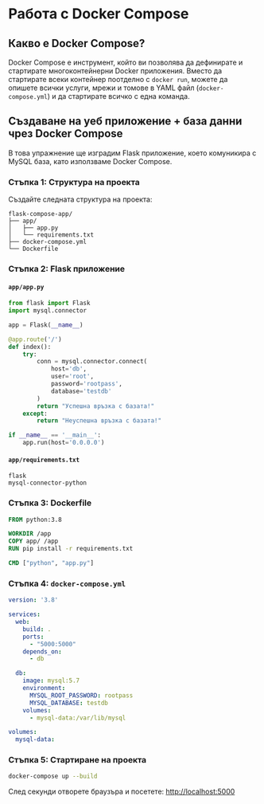 # Работа с Docker Compose

## Какво е Docker Compose?

Docker Compose е инструмент, който ви позволява да дефинирате и стартирате многоконтейнерни Docker приложения. Вместо да стартирате всеки контейнер поотделно с `docker run`, можете да опишете всички услуги, мрежи и томове в YAML файл (`docker-compose.yml`) и да стартирате всичко с една команда.

## Създаване на уеб приложение + база данни чрез Docker Compose

В това упражнение ще изградим Flask приложение, което комуникира с MySQL база, като използваме Docker Compose.

### Стъпка 1: Структура на проекта

Създайте следната структура на проекта:

```
flask-compose-app/
├── app/
│   ├── app.py
│   └── requirements.txt
├── docker-compose.yml
└── Dockerfile
```

### Стъпка 2: Flask приложение

#### `app/app.py`

```python
from flask import Flask
import mysql.connector

app = Flask(__name__)

@app.route('/')
def index():
    try:
        conn = mysql.connector.connect(
            host='db',
            user='root',
            password='rootpass',
            database='testdb'
        )
        return "Успешна връзка с базата!"
    except:
        return "Неуспешна връзка с базата!"

if __name__ == '__main__':
    app.run(host='0.0.0.0')
```

#### `app/requirements.txt`

```
flask
mysql-connector-python
```

### Стъпка 3: Dockerfile

```dockerfile
FROM python:3.8

WORKDIR /app
COPY app/ /app
RUN pip install -r requirements.txt

CMD ["python", "app.py"]
```

### Стъпка 4: `docker-compose.yml`

```yaml
version: '3.8'

services:
  web:
    build: .
    ports:
      - "5000:5000"
    depends_on:
      - db

  db:
    image: mysql:5.7
    environment:
      MYSQL_ROOT_PASSWORD: rootpass
      MYSQL_DATABASE: testdb
    volumes:
      - mysql-data:/var/lib/mysql

volumes:
  mysql-data:
```

### Стъпка 5: Стартиране на проекта

```bash
docker-compose up --build
```

След секунди отворете браузъра и посетете:
[http://localhost:5000](http://localhost:5000)
